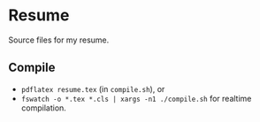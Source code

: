# Resume

Source files for my resume.

## Compile

- `pdflatex resume.tex` (in `compile.sh`), or
- `fswatch -o *.tex *.cls | xargs -n1 ./compile.sh` for realtime compilation.